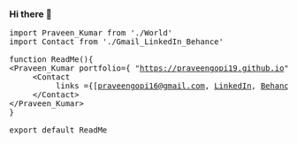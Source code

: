 ### Hi there 👋


<pre>
import Praveen_Kumar from './World'
import Contact from './Gmail_LinkedIn_Behance'

function ReadMe(){
&ltPraveen_Kumar portfolio={ "<a href="https://praveengopi19.github.io" target="_blank" >https://praveengopi19.github.io</a>"}&gt
     &ltContact 
          links ={[<a href="mailto:praveengopi16@gmail.com" target="_blank" >praveengopi16@gmail.com</a>, <a href="https://www.linkedin.com/in/praveengopi19/" target="_blank">LinkedIn</a>, <a href="https://www.behance.net/praveengopi19" target="_blank" >Behance</a>]}&gt
     &lt/Contact&gt
&lt/Praveen_Kumar&gt
}

export default ReadMe</pre>

<!--
**praveengopi19/praveengopi19** is a ✨ _special_ ✨ repository because its `README.md` (this file) appears on your GitHub profile.

Here are some ideas to get you started:

- 🔭 I’m currently working on ...
- 🌱 I’m currently learning ...
- 👯 I’m looking to collaborate on ...
- 🤔 I’m looking for help with ...
- 💬 Ask me about ...
- 📫 How to reach me: ...
- 😄 Pronouns: ...
- ⚡ Fun fact: ...
-->
